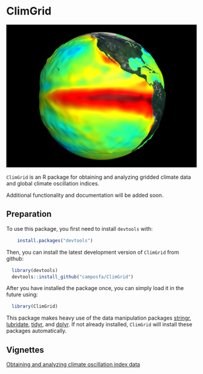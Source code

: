 ClimGrid
========

![alt text](img/spherenino9712.jpg)

`ClimGrid` is an R package for obtaining and analyzing gridded climate data and global climate oscillation indices.

Additional functionality and documentation will be added soon.

Preparation
-----------

To use this package, you first need to install `devtools` with:

``` r
    install.packages("devtools")
```

Then, you can install the latest development version of `ClimGrid` from github:

``` r
  library(devtools)
  devtools::install_github("camposfa/ClimGrid")
```

After you have installed the package once, you can simply load it in the future using:

``` r
  library(ClimGrid)
```

This package makes heavy use of the data manipulation packages [stringr](http://cran.r-project.org/package=stringr), [lubridate](http://cran.r-project.org/package=lubridate), [tidyr](http://cran.r-project.org/package=tidyr), and [dplyr](http://cran.r-project.org/package=dplyr). If not already installed, `ClimGrid` will install these packages automatically.

Vignettes
---------

[Obtaining and analyzing climate oscillation index data](OscillationIndices.md)

